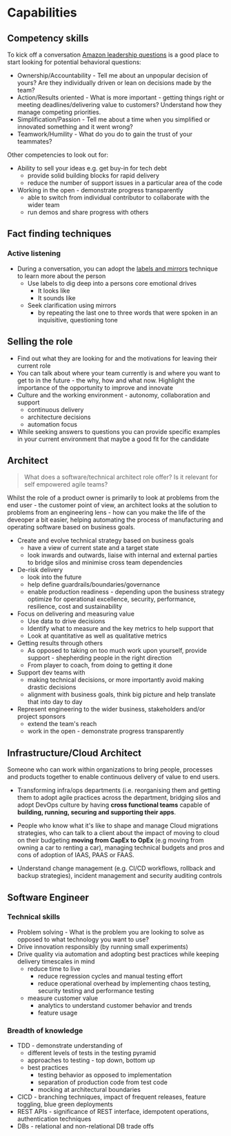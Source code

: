 # Capabilities

## Competency skills

To kick off a conversation [Amazon leadership questions](https://www.yoreoyster.com/blog/amazon-leadership-principles-questions/) is a good place to start looking for potential behavioral questions:

* Ownership/Accountability - Tell me about an unpopular decision of yours? Are they individually driven or lean on decisions made by the team?
* Action/Results oriented - What is more important - getting things right or meeting deadlines/delivering value to customers? Understand how they manage competing priorities.
* Simplification/Passion - Tell me about a time when you simplified or innovated something and it went wrong?
* Teamwork/Humility - What do you do to gain the trust of your teammates?

Other competencies to look out for:

* Ability to sell your ideas e.g. get buy-in for tech debt
  * provide solid building blocks for rapid delivery
  * reduce the number of support issues in a particular area of the code
* Working in the open - demonstrate progress transparently
  * able to switch from individual contributor to collaborate with the wider team
  * run demos and share progress with others

## Fact finding techniques

### Active listening

* During a conversation, you can adopt the [labels and mirrors](https://blog.blackswanltd.com/the-edge/7-negotiation-techniques-for-introverts) technique to learn more about the person
  * Use labels to dig deep into a persons core emotional drives
    * It looks like
    * It sounds like
  * Seek clarification using mirrors
    * by repeating the last one to three words that were spoken in an inquisitive, questioning tone

## Selling the role

* Find out what they are looking for and the motivations for leaving their current role
* You can talk about where your team currently is and where you want to get to in the future - the why, how and what now. Highlight the importance of the opportunity to improve and innovate
* Culture and the working environment - autonomy, collaboration and support
  * continuous delivery
  * architecture decisions
  * automation focus
* While seeking answers to questions you can provide specific examples in your current environment that maybe a good fit for the candidate

## Architect

> What does a software/technical architect role offer? Is it relevant for self empowered agile teams? 

Whilst the role of a product owner is primarily to look at problems from the end user - the customer point of view, an architect looks at the solution to problems from an engineering lens - how can you make the life of the deveoper a bit easier, helping automating the process of manufacturing and operating software based on business goals.

* Create and evolve technical strategy based on business goals
  * have a view of current state and a target state
  * look inwards and outwards, liaise with internal and external parties to bridge silos and minimise cross team dependencies
* De-risk delivery
  * look into the future
  * help define guardrails/boundaries/governance
  * enable production readiness - depending upon the business strategy optimize for operational excellence, security, performance, resilience, cost and sustainability 
* Focus on delivering and measuring value
  * Use data to drive decisions
  * Identify what to measure and the key metrics to help support that
  * Look at quantitative as well as qualitative metrics
* Getting results through others
  * As opposed to taking on too much work upon yourself, provide support - shepherding people in the right direction
  * From player to coach, from doing to getting it done
* Support dev teams with
  * making technical decisions, or more importantly avoid making drastic decisions
  * alignment with business goals, think big picture and help translate that into day to day
* Represent engineering to the wider business, stakeholders and/or project sponsors
  * extend the team's reach
  * work in the open - demonstrate progress transparently

## Infrastructure/Cloud Architect  

Someone who can work within organizations to bring people, processes and products together to enable continuous delivery of value to end users.

* Transforming infra/ops departments (i.e. reorganising them and getting them to adopt agile practices across the department, bridging silos and adopt DevOps culture by having **cross functional teams** capable of **building, running, securing and supporting their apps**.

* People who know what it's like to shape and manage Cloud migrations strategies, who can talk to a client about the impact of moving to cloud on their budgeting **moving from CapEx to OpEx** (e.g moving from owning a car to renting a car), managing technical budgets and pros and cons of adoption of IAAS, PAAS or FAAS.

* Understand change management (e.g. CI/CD workflows, rollback and backup strategies), incident management and security auditing controls

## Software Engineer

### Technical skills

* Problem solving - What is the problem you are looking to solve as opposed to what technology you want to use?
* Drive innovation responsibly (by running small experiments)
* Drive quality via automation and adopting best practices while keeping delivery timescales in mind
  * reduce time to live
    * reduce regression cycles and manual testing effort
    * reduce operational overhead by implementing chaos testing, security testing and performance testing
  * measure customer value
    * analytics to understand customer behavior and trends
    * feature usage

### Breadth of knowledge  
  
* TDD - demonstrate understanding of
  * different levels of tests in the testing pyramid
  * approaches to testing - top down, bottom up
  * best practices
    * testing behavior as opposed to implementation
    * separation of production code from test code
    * mocking at architectural boundaries
* CICD - branching techniques, impact of frequent releases, feature toggling, blue green deployments
* REST APIs - significance of REST interface, idempotent operations, authentication techniques
* DBs - relational and non-relational DB trade offs
